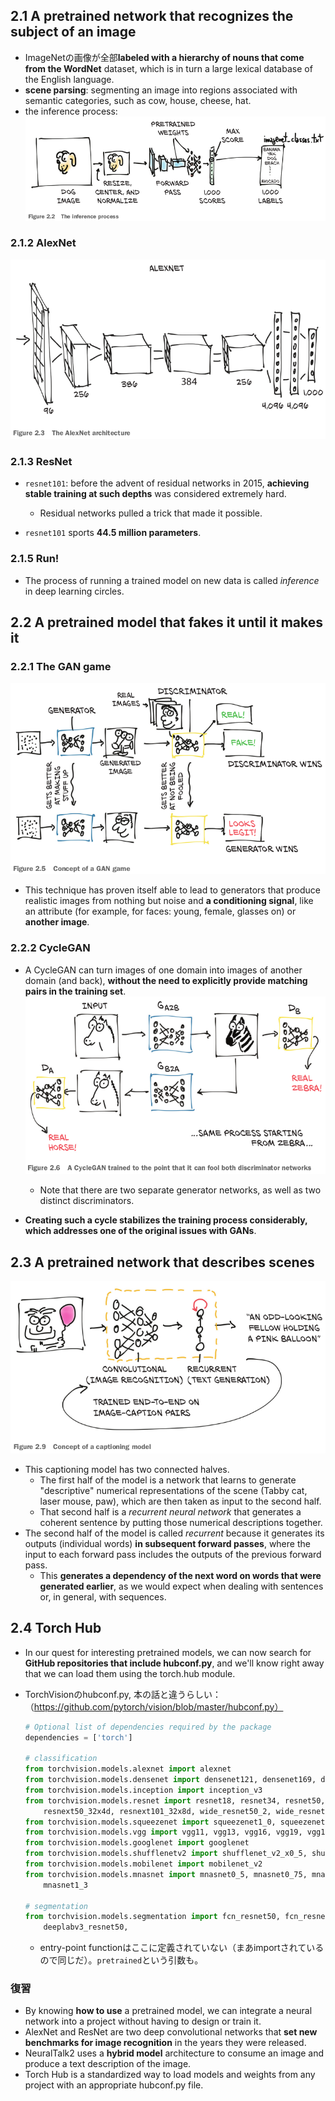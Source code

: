 ## 2.1 A pretrained network that recognizes the subject of an image

- ImageNetの画像が全部**labeled with a hierarchy of nouns that come from the WordNet** dataset, which is in turn a large lexical database of the English language.
- **scene parsing**: segmenting an image into regions associated with semantic categories, such as cow, house, cheese, hat.
- the inference process: ![](img/inference-process-2020-12-12-11-30-33.png)

### 2.1.2 AlexNet

![](img/alexnet-architecture-2020-12-12-12-13-01.png)

### 2.1.3 ResNet

- `resnet101`: before the advent of residual networks in 2015, **achieving stable training at such depths** was considered extremely hard.
  - Residual networks pulled a trick that made it possible.

- `resnet101` sports **44.5 million parameters**.

### 2.1.5 Run!

- The process of running a trained model on new data is called *inference* in deep learning circles.

## 2.2 A pretrained model that fakes it until it makes it

### 2.2.1 The GAN game

![](img/gan-game-2020-12-12-16-28-36.png)

- This technique has proven itself able to lead to generators that produce realistic images from nothing but noise and **a conditioning signal**, like an attribute (for example, for faces: young, female, glasses on) or **another image**.

### 2.2.2 CycleGAN

- A CycleGAN can turn images of one domain into images of another domain (and back), **without the need to explicitly provide matching pairs in the training set**. ![](img/cyclegan-2020-12-12-16-42-32.png)
  - Note that there are two separate generator networks, as well as two distinct discriminators.

- **Creating such a cycle stabilizes the training process considerably, which addresses one of the original issues with GANs**.

## 2.3 A pretrained network that describes scenes

![](img/captioning-model-2020-12-12-17-39-45.png)

- This captioning model has two connected halves.
  - The first half of the model is a network that learns to generate "descriptive" numerical representations of the scene (Tabby cat, laser mouse, paw), which are then taken as input to the second half.
  - That second half is a *recurrent neural network* that generates a coherent sentence by putting those numerical descriptions together.
- The second half of the model is called *recurrent* because it generates its outputs (individual words) **in subsequent forward passes**, where the input to each forward pass includes the outputs of the previous forward pass.
  - This **generates a dependency of the next word on words that were generated earlier**, as we would expect when dealing with sentences or, in general, with sequences.

## 2.4 Torch Hub

- In our quest for interesting pretrained models, we can now search for **GitHub repositories that include hubconf.py**, and we'll know right away that we can load them using the torch.hub module.

- TorchVisionのhubconf.py, 本の話と違うらしい：（https://github.com/pytorch/vision/blob/master/hubconf.py）

  ```python
  # Optional list of dependencies required by the package
  dependencies = ['torch']
  
  # classification
  from torchvision.models.alexnet import alexnet
  from torchvision.models.densenet import densenet121, densenet169, densenet201, densenet161
  from torchvision.models.inception import inception_v3
  from torchvision.models.resnet import resnet18, resnet34, resnet50, resnet101, resnet152,\
      resnext50_32x4d, resnext101_32x8d, wide_resnet50_2, wide_resnet101_2
  from torchvision.models.squeezenet import squeezenet1_0, squeezenet1_1
  from torchvision.models.vgg import vgg11, vgg13, vgg16, vgg19, vgg11_bn, vgg13_bn, vgg16_bn, vgg19_bn
  from torchvision.models.googlenet import googlenet
  from torchvision.models.shufflenetv2 import shufflenet_v2_x0_5, shufflenet_v2_x1_0
  from torchvision.models.mobilenet import mobilenet_v2
  from torchvision.models.mnasnet import mnasnet0_5, mnasnet0_75, mnasnet1_0, \
      mnasnet1_3
  
  # segmentation
  from torchvision.models.segmentation import fcn_resnet50, fcn_resnet101, \
      deeplabv3_resnet50, 
  ```

  - entry-point functionはここに定義されていない（まあimportされているので同じだ）。`pretrained`という引数も。

### 復習

- By knowing **how to use** a pretrained model, we can integrate a neural network into a project without having to design or train it.
- AlexNet and ResNet are two deep convolutional networks that **set new benchmarks for image recognition** in the years they were released.
- NeuralTalk2 uses a **hybrid model** architecture to consume an image and produce a text description of the image.
- Torch Hub is a standardized way to load models and weights from any project with an appropriate hubconf.py file.